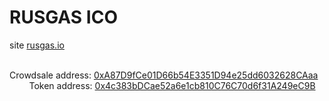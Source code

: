 # RUSGAS ICO
<p>site <a href="http://rusgas.io">rusgas.io</a></p>
<br>
Crowdsale address: <a href="https://etherscan.io/address/0xa87d9fce01d66b54e3351d94e25dd6032628caaa">0xA87D9fCe01D66b54E3351D94e25dd6032628CAaa</a>
<br>&nbsp;&nbsp;&nbsp;&nbsp;&nbsp;&nbsp;&nbsp; Token address: <a href="https://etherscan.io/token/0x4c383bDCae52a6e1cb810C76C70d6f31A249eC9B">0x4c383bDCae52a6e1cb810C76C70d6f31A249eC9B</a>
